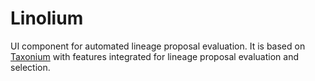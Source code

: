 # Linolium

UI component for automated lineage proposal evaluation. It is based on [Taxonium](https://taxonium.org) with features integrated for lineage proposal evaluation and selection. 


